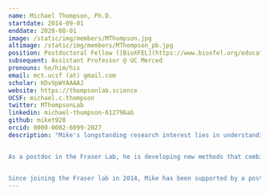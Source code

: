 ```yaml
---
name: Michael Thompson, Ph.D.
startdate: 2014-09-01
enddate: 2020-08-01
image: /static/img/members/MThompson.jpg
altimage: /static/img/members/MThompson_pb.jpg
position: Postdoctoral Fellow ([BioXFEL](https://www.bioxfel.org/education/45-postdoctoral-fellowships), [F32 NRSA](https://grants.nih.gov/grants/guide/contacts/parent_F32.html), [PBBR Fellow](http://pbbr.ucsf.edu/))
subsequent: Assistant Professor @ UC Merced
pronouns: he/him/his
email: mct.ucsf (at) gmail.com
scholar: KDvVpWYAAAAJ
website: https://thompsonlab.science
UCSF: michael.c.thompson
twitter: MThompsonLab
linkedin: michael-thompson-612796ab
github: miket928
orcid: 0000-0002-6099-2027
description: "Mike's longstanding research interest lies in understanding how proteins function by dynamically interconverting between different conformational states. He was introduced to structural biology and X-ray crystallography as an undergraduate at UC Berkeley, where he was a research assistant in [Tom Alber](http://fraserlab.com/2014/04/04/Tom-Alber/)’s laboratory. In 2014, he received his Ph.D. in [Biochemistry and Molecular Biology](http://bmsb.chem.ucla.edu/) from UCLA under the direction of [Dr. Todd Yeates](http://yeateslab.mbi.ucla.edu/). As a graduate student, Mike investigated the role of conformational polymorphism in expanding the functional diversity of a key family of proteins that define a widespread class of prokaryotic organelles collectively known as “bacterial microcompartments.”


As a postdoc in the Fraser Lab, he is developing new methods that combine temperature perturbations with static and time-resolved structural measurements to provide detailed insight into the conformational landscapes of biological macromolecules. These new methods are being applied to understand how protein function is modulated by genetic mutations, by interactions with other molecules, and by other physical stimuli.


Since joining the Fraser lab in 2014, Mike has been supported by a postdoctoral fellowship from the [BioXFEL Science and Technology Center](http://www.bioxfel.org/) (NSF), a Kirschstein NRSA (F32) fellowship from [NIH/NHLBI](http://www.nhlbi.nih.gov/), and an Independent Postdoctoral Research Award from the [UCSF Program in Breakthrough Biomedical Research (PBBR)](http://pbbr.ucsf.edu/)."
---
```

